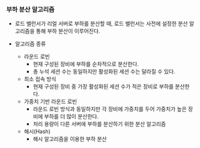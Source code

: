 ### 부하 분산 알고리즘

- 로드 밸런서가 리얼 서버로 부하를 분산할 때, 로드 밸런서는 사전에 설정한 분산 알고리즘을 통해 부하 분산이 이루어진다.

- 알고리즘 종류
  - 라운드 로빈
    - 현재 구성된 장비에 부하를 순차적으로 분산한다.
    - 총 누석 세션 수는 동일하지만 활성화된 세션 수는 달라질 수 있다.
  - 최소 접속 방식
    - 현재 구성된 장비 중 가장 활성화된 세션 수가 적은 장비로 부하를 분산한다.
  - 가중치 기반 라운드 로빈
    - 라운드 로빈 방식과 동일하지만 각 장비에 가중치를 두어 가중치가 높은 장비에 부하를 더 많이 분산한다.
    - 처리 용량이 다른 서버에 부하를 분산하기 위한 분산 알고리즘
  - 해시(Hash)
    - 해시 알고리즘을 이용한 부하 분산
